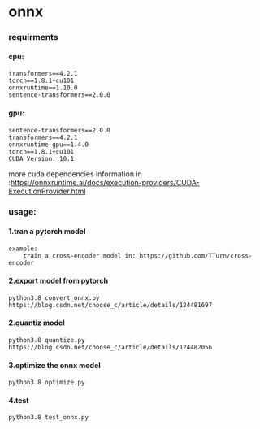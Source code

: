 # onnx

### requirments

#### cpu:
    transformers==4.2.1
    torch==1.8.1+cu101
    onnxruntime==1.10.0
    sentence-transformers==2.0.0
#### gpu:
    sentence-transformers==2.0.0
    transformers==4.2.1
    onnxruntime-gpu==1.4.0
    torch==1.8.1+cu101
    CUDA Version: 10.1

more cuda dependencies information in :https://onnxruntime.ai/docs/execution-providers/CUDA-ExecutionProvider.html


### usage:
#### 1.tran a pytorch model 
    example:
        train a cross-encoder model in: https://github.com/TTurn/cross-encoder
#### 2.export model from pytorch
    python3.8 convert_onnx.py
    https://blog.csdn.net/choose_c/article/details/124481697
    
#### 2.quantiz model
    python3.8 quantize.py
    https://blog.csdn.net/choose_c/article/details/124482056
  
#### 3.optimize the onnx model
    python3.8 optimize.py

#### 4.test 
    python3.8 test_onnx.py
